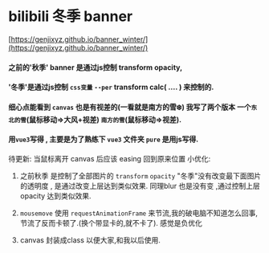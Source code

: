 # bilibili 冬季 banner
[https://genjixyz.github.io/banner_winter/](https://genjixyz.github.io/banner_winter/)


#### 之前的'秋季' banner 是通过js控制 transform opacity,

#### '冬季'是通过js控制 `css变量` `--per`  transform calc( .... ) 来控制的.

#### 细心点能看到 `canvas` 也是有视差的(一看就是南方的雪❄️) 我写了两个版本 一个`东北的雪`(鼠标移动=>大风+视差) `南方的雪`(鼠标移动=>视差).

#### 用`vue3`写得 , 主要是为了熟练下 `vue3`  文件夹 `pure` 是用js写得.



待更新: 当鼠标离开 canvas 后应该 easing 回到原来位置
小优化:

1. 之前秋季 是控制了全部图片的 `transform` `opacity`
"冬季"没有改变最下面图片的透明度 , 是通过改变上层达到类似效果.
同理blur 也是没有变 ,通过控制上层opacity 达到类似效果.

2. `mousemove` 使用 `requestAnimationFrame` 来节流,我的破电脑不知道怎么回事,节流了反而卡顿了.(换个带显卡的,就不卡了). 感觉是负优化


3. canvas  封装成class  以便大家,和我以后使用.  
